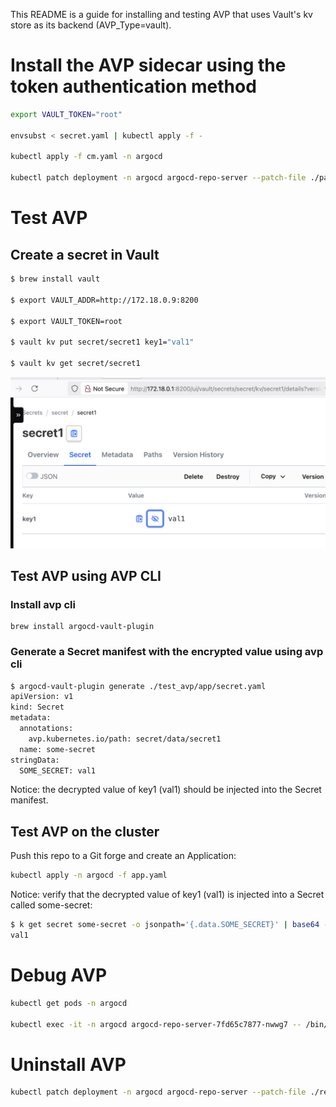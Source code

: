This README is a guide for installing and testing AVP that uses Vault's kv store as its backend (AVP_Type=vault).
 
# Install the AVP sidecar using the token authentication method

```bash
export VAULT_TOKEN="root"

envsubst < secret.yaml | kubectl apply -f -

kubectl apply -f cm.yaml -n argocd

kubectl patch deployment -n argocd argocd-repo-server --patch-file ./patch.yaml
```

# Test AVP

## Create a secret in Vault

```bash
$ brew install vault

$ export VAULT_ADDR=http://172.18.0.9:8200

$ export VAULT_TOKEN=root

$ vault kv put secret/secret1 key1="val1"

$ vault kv get secret/secret1
```

![vault-test-secret](./vault-test-secret.png)

## Test AVP using AVP CLI

### Install avp cli

```
brew install argocd-vault-plugin
```

### Generate a Secret manifest with the encrypted value using avp cli

```bash
$ argocd-vault-plugin generate ./test_avp/app/secret.yaml
apiVersion: v1
kind: Secret
metadata:
  annotations:
    avp.kubernetes.io/path: secret/data/secret1
  name: some-secret
stringData:
  SOME_SECRET: val1
```

Notice: the decrypted value of key1 (val1) should be injected into the
Secret manifest.

## Test AVP on the cluster

Push this repo to a Git forge and create an Application:

```bash
kubectl apply -n argocd -f app.yaml
```

Notice: verify that the decrypted value of key1 (val1) is injected
into a Secret called some-secret:

```bash
$ k get secret some-secret -o jsonpath='{.data.SOME_SECRET}' | base64 --decode
val1
```

# Debug AVP

```bash
kubectl get pods -n argocd

kubectl exec -it -n argocd argocd-repo-server-7fd65c7877-nwwg7 -- /bin/bash

```

# Uninstall AVP

```bash
kubectl patch deployment -n argocd argocd-repo-server --patch-file ./remove-patch.yaml
```


